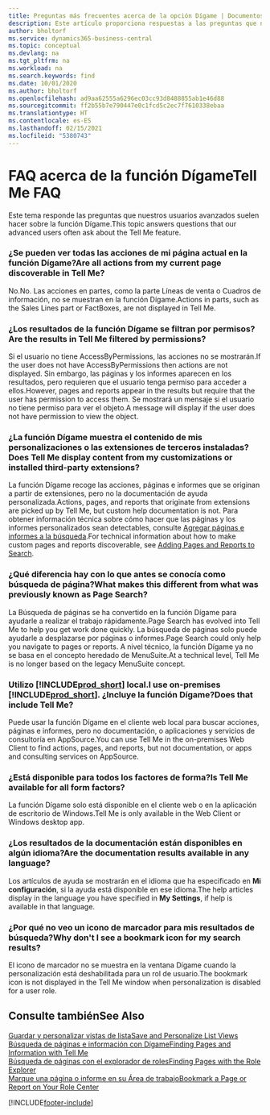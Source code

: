 ```yaml
---
title: Preguntas más frecuentes acerca de la opción Dígame | Documentos de Microsoft
description: Este artículo proporciona respuestas a las preguntas que nuestros socios y clientes suelen hacer sobre la función Dígame.
author: bholtorf
ms.service: dynamics365-business-central
ms.topic: conceptual
ms.devlang: na
ms.tgt_pltfrm: na
ms.workload: na
ms.search.keywords: find
ms.date: 10/01/2020
ms.author: bholtorf
ms.openlocfilehash: ad9aa62555a6296ec03cc93d8488855ab1e46d88
ms.sourcegitcommit: ff2b55b7e790447e0c1fcd5c2ec7f7610338ebaa
ms.translationtype: HT
ms.contentlocale: es-ES
ms.lasthandoff: 02/15/2021
ms.locfileid: "5380743"
---
```

# <a name="tell-me-faq"></a><span data-ttu-id="b8770-103">FAQ acerca de la función Dígame</span><span class="sxs-lookup"><span data-stu-id="b8770-103">Tell Me FAQ</span></span>
<span data-ttu-id="b8770-104">Este tema responde las preguntas que nuestros usuarios avanzados suelen hacer sobre la función Dígame.</span><span class="sxs-lookup"><span data-stu-id="b8770-104">This topic answers questions that our advanced users often ask about the Tell Me feature.</span></span>

### <a name="are-all-actions-from-my-current-page-discoverable-in-tell-me"></a><span data-ttu-id="b8770-105">¿Se pueden ver todas las acciones de mi página actual en la función Dígame?</span><span class="sxs-lookup"><span data-stu-id="b8770-105">Are all actions from my current page discoverable in Tell Me?</span></span>
<span data-ttu-id="b8770-106">No.</span><span class="sxs-lookup"><span data-stu-id="b8770-106">No.</span></span> <span data-ttu-id="b8770-107">Las acciones en partes, como la parte Líneas de venta o Cuadros de información, no se muestran en la función Dígame.</span><span class="sxs-lookup"><span data-stu-id="b8770-107">Actions in parts, such as the Sales Lines part or FactBoxes, are not displayed in Tell Me.</span></span>

### <a name="are-the-results-in-tell-me-filtered-by-permissions"></a><span data-ttu-id="b8770-108">¿Los resultados de la función Dígame se filtran por permisos?</span><span class="sxs-lookup"><span data-stu-id="b8770-108">Are the results in Tell Me filtered by permissions?</span></span>
<span data-ttu-id="b8770-109">Si el usuario no tiene AccessByPermissions, las acciones no se mostrarán.</span><span class="sxs-lookup"><span data-stu-id="b8770-109">If the user does not have AccessByPermissions then actions are not displayed.</span></span> <span data-ttu-id="b8770-110">Sin embargo, las páginas y los informes aparecen en los resultados, pero requieren que el usuario tenga permiso para acceder a ellos.</span><span class="sxs-lookup"><span data-stu-id="b8770-110">However, pages and reports appear in the results but require that the user has permission to access them.</span></span> <span data-ttu-id="b8770-111">Se mostrará un mensaje si el usuario no tiene permiso para ver el objeto.</span><span class="sxs-lookup"><span data-stu-id="b8770-111">A message will display if the user does not have permission to view the object.</span></span>

### <a name="does-tell-me-display-content-from-my-customizations-or-installed-third-party-extensions"></a><span data-ttu-id="b8770-112">¿La función Dígame muestra el contenido de mis personalizaciones o las extensiones de terceros instaladas?</span><span class="sxs-lookup"><span data-stu-id="b8770-112">Does Tell Me display content from my customizations or installed third-party extensions?</span></span>
<span data-ttu-id="b8770-113">La función Dígame recoge las acciones, páginas e informes que se originan a partir de extensiones, pero no la documentación de ayuda personalizada.</span><span class="sxs-lookup"><span data-stu-id="b8770-113">Actions, pages, and reports that originate from extensions are picked up by Tell Me, but custom help documentation is not.</span></span> <span data-ttu-id="b8770-114">Para obtener información técnica sobre cómo hacer que las páginas y los informes personalizados sean detectables, consulte [Agregar páginas e informes a la búsqueda](/dynamics365/business-central/dev-itpro/developer/devenv-al-menusuite-functionality).</span><span class="sxs-lookup"><span data-stu-id="b8770-114">For technical information about how to make custom pages and reports discoverable, see [Adding Pages and Reports to Search](/dynamics365/business-central/dev-itpro/developer/devenv-al-menusuite-functionality).</span></span>

### <a name="what-makes-this-different-from-what-was-previously-known-as-page-search"></a><span data-ttu-id="b8770-115">¿Qué diferencia hay con lo que antes se conocía como búsqueda de página?</span><span class="sxs-lookup"><span data-stu-id="b8770-115">What makes this different from what was previously known as Page Search?</span></span>
<span data-ttu-id="b8770-116">La Búsqueda de páginas se ha convertido en la función Dígame para ayudarle a realizar el trabajo rápidamente.</span><span class="sxs-lookup"><span data-stu-id="b8770-116">Page Search has evolved into Tell Me to help you get work done quickly.</span></span> <span data-ttu-id="b8770-117">La búsqueda de páginas solo puede ayudarle a desplazarse por páginas o informes.</span><span class="sxs-lookup"><span data-stu-id="b8770-117">Page Search could only help you navigate to pages or reports.</span></span> <span data-ttu-id="b8770-118">A nivel técnico, la función Dígame ya no se basa en el concepto heredado de MenuSuite.</span><span class="sxs-lookup"><span data-stu-id="b8770-118">At a technical level, Tell Me is no longer based on the legacy MenuSuite concept.</span></span>

### <a name="i-use-on-premises-prod_short-does-that-include-tell-me"></a><span data-ttu-id="b8770-119">Utilizo [!INCLUDE[prod_short](includes/prod_short.md)] local.</span><span class="sxs-lookup"><span data-stu-id="b8770-119">I use on-premises [!INCLUDE[prod_short](includes/prod_short.md)].</span></span> <span data-ttu-id="b8770-120">¿Incluye la función Dígame?</span><span class="sxs-lookup"><span data-stu-id="b8770-120">Does that include Tell Me?</span></span>
<span data-ttu-id="b8770-121">Puede usar la función Dígame en el cliente web local para buscar acciones, páginas e informes, pero no documentación, o aplicaciones y servicios de consultoría en AppSource.</span><span class="sxs-lookup"><span data-stu-id="b8770-121">You can use Tell Me in the on-premises Web Client to find actions, pages, and reports, but not documentation, or apps and consulting services on AppSource.</span></span>

### <a name="is-tell-me-available-for-all-form-factors"></a><span data-ttu-id="b8770-122">¿Está disponible para todos los factores de forma?</span><span class="sxs-lookup"><span data-stu-id="b8770-122">Is Tell Me available for all form factors?</span></span>
<span data-ttu-id="b8770-123">La función Dígame solo está disponible en el cliente web o en la aplicación de escritorio de Windows.</span><span class="sxs-lookup"><span data-stu-id="b8770-123">Tell Me is only available in the Web Client or Windows desktop app.</span></span>

### <a name="are-the-documentation-results-available-in-any-language"></a><span data-ttu-id="b8770-124">¿Los resultados de la documentación están disponibles en algún idioma?</span><span class="sxs-lookup"><span data-stu-id="b8770-124">Are the documentation results available in any language?</span></span>
<span data-ttu-id="b8770-125">Los artículos de ayuda se mostrarán en el idioma que ha especificado en **Mi configuración**, si la ayuda está disponible en ese idioma.</span><span class="sxs-lookup"><span data-stu-id="b8770-125">The help articles display in the language you have specified in **My Settings**, if help is available in that language.</span></span>

### <a name="why-dont-i-see-a-bookmark-icon-for-my-search-results"></a><span data-ttu-id="b8770-126">¿Por qué no veo un icono de marcador para mis resultados de búsqueda?</span><span class="sxs-lookup"><span data-stu-id="b8770-126">Why don't I see a bookmark icon for my search results?</span></span>
<span data-ttu-id="b8770-127">El icono de marcador no se muestra en la ventana Dígame cuando la personalización está deshabilitada para un rol de usuario.</span><span class="sxs-lookup"><span data-stu-id="b8770-127">The bookmark icon is not displayed in the Tell Me window when personalization is disabled for a user role.</span></span>


## <a name="see-also"></a><span data-ttu-id="b8770-128">Consulte también</span><span class="sxs-lookup"><span data-stu-id="b8770-128">See Also</span></span>  
[<span data-ttu-id="b8770-129">Guardar y personalizar vistas de lista</span><span class="sxs-lookup"><span data-stu-id="b8770-129">Save and Personalize List Views</span></span>](ui-views.md)  
[<span data-ttu-id="b8770-130">Búsqueda de páginas e información con Dígame</span><span class="sxs-lookup"><span data-stu-id="b8770-130">Finding Pages and Information with Tell Me</span></span>](ui-search.md)  
[<span data-ttu-id="b8770-131">Búsqueda de páginas con el explorador de roles</span><span class="sxs-lookup"><span data-stu-id="b8770-131">Finding Pages with the Role Explorer</span></span>](ui-role-explorer.md)  
[<span data-ttu-id="b8770-132">Marque una página o informe en su Área de trabajo</span><span class="sxs-lookup"><span data-stu-id="b8770-132">Bookmark a Page or Report on Your Role Center</span></span>](ui-bookmarks.md)


[!INCLUDE[footer-include](includes/footer-banner.md)]